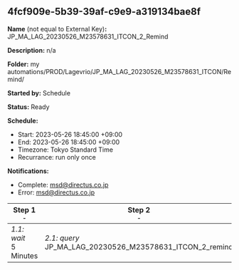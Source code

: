 ## 4fcf909e-5b39-39af-c9e9-a319134bae8f

**Name** (not equal to External Key)**:** JP_MA_LAG_20230526_M23578631_ITCON_2_Remind

**Description:** n/a

**Folder:** my automations/PROD/Lagevrio/JP_MA_LAG_20230526_M23578631_ITCON/Remind/

**Started by:** Schedule

**Status:** Ready

**Schedule:**

* Start: 2023-05-26 18:45:00 +09:00
* End: 2023-05-26 18:45:00 +09:00
* Timezone: Tokyo Standard Time
* Recurrance: run only once

**Notifications:**

* Complete: msd@directus.co.jp
* Error: msd@directus.co.jp

| Step 1<br>_<small>-</small>_ | Step 2<br>_<small>-</small>_ | Step 3<br>_<small>-</small>_ |
| --- | --- | --- |
| _1.1: wait_<br>5 Minutes | _2.1: query_<br>JP_MA_LAG_20230526_M23578631_ITCON_2_remind | _3.1: emailSend_<br>JP_MA_LAG_20230526_M23578631_ITCON_2_remind |
